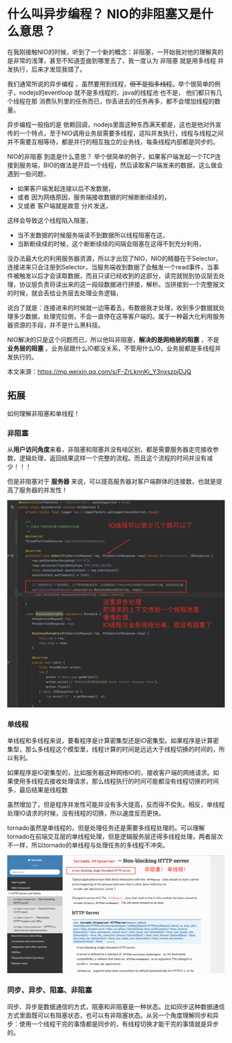 什么叫异步编程？ NIO的非阻塞又是什么意思？
==========================================

在我刚接触NIO的时候，听到了一个新的概念：非阻塞，一开始我对他的理解真的是非常的浅薄，甚至不知道歪曲到哪里去了，我一度认为 非阻塞 就是用多线程 并发执行，后来才发现我错了。

我们通常所说的异步编程 ，虽然要用到线程，~~但不是指多线程~~。举个很简单的例子，nodejs的eventloop 就不是多线程的，java的线程池 也不是， 他们都只有几个线程在那 消费队列里的任务而已，你丢进去的任务再多，都不会增加线程的数量。

异步编程一般指的是 依赖回调，nodejs里面这种东西满天都是，这也是他对外宣传的一个特点，至于NIO调用业务层需要多线程，这叫并发执行，线程与线程之间并不需要互相等待，都是并行的相互独立的业务线，每条线程内部都是同步的。

NIO的非阻塞 到底是什么意思？  举个很简单的例子，如果客户端发起一个TCP连接到服务端，BIO的做法是开启一个线程，然后读取客户端发来的数据，这么做会遇到一些问题，

- 如果客户端发起连接以后不发数据，
- 或者 因为网络原因，服务端接收数据的时候断断续续的，
- 又或者 客户端就是故意 分片发送，

这样会导致这个线程陷入阻塞，

- 当不发数据的时候服务端读不到数据所以线程阻塞在这，
- 当断断续续的时候，这个断断续续的间隔会阻塞在这得不到充分利用，

没办法最大化的利用服务器资源，所以才出现了NIO，NIO的精髓在于Selector，连接进来只会注册到Selector，当服务端收到数据了会触发一个read事件，当事件被触发以后才会读取数据，而且只读已经收到的这部分，读完就抛到协议层去处理，协议层负责将读出来的这一段段数据进行拼接，解析。当拼接到一个完整报文的时候，就会丢给业务层去处理业务逻辑，

说白了就是：连接进来的时候就一边等着去，有数据我才处理，收到多少数据就处理多少数据，处理完拉倒，不会一直停在这等客户端的。属于一种最大化利用服务器资源的手段，并不是什么黑科技。

NIO解决的只是这个问题而已，所以他叫非阻塞，**解决的是网络层的阻塞** ，不是 **业务层的阻塞** 。业务层跟什么IO都没关系，不管用什么IO，业务层都是多线程并发执行的。

本文来源：https://mp.weixin.qq.com/s/F-ZrLknnKi_Y3nxszpjDJQ

## 拓展

如何理解非阻塞和单线程！

### 非阻塞

从**用户访问角度**来看，非阻塞和阻塞并没有啥区别，都是需要服务器走完接收参数，逻辑处理，返回结果这样一个完整的流程。而且这个流程的时间并没有减少！！！

但是非阻塞对于 **服务器** 来说，可以提高服务器对客户端群体的连接数，也就是提高了服务器的并发性！[](https://)

![](assets/20220225_122657_image.png)

### 单线程

单线程和多线程来说，要看程序是计算密集型还是IO密集型。如果程序是计算密集型，那么多线程这个模型里，线程计算的时间是远远大于线程切换的时间的，所以有利。

如果程序是IO密集型的，比如服务器这种网络IO的，接收客户端的网络请求。如果使用多线程去接收处理请求，那么线程执行的时间可能都没有线程切换的时间多，最后结果是线程数

虽然增加了，但是程序并发性可能并没有多大提高，反而得不偿失。相反，单线程处理IO请求的时候，没有线程的切换，所以速度反而更快。

tornado虽然是单线程的，但是处理任务还是需要多线程处理的。可以理解tornado在前端交互层的单线程处理，但是逻辑服务层还得多线程处理，两者层次不一样，所以tornado的单线程与处理任务的多线程不冲突。

![](assets/20220126_165102_image.png)

### 同步、异步、阻塞、非阻塞

同步、异步是数据通信的方式，阻塞和非阻塞是一种状态。比如同步这种数据通信方式里面既可以有阻塞状态，也可以有非阻塞状态。从另一个角度理解同步和异步：使用一个线程干完的事情都是同步的，有线程切换才能干完的事情就是异步的。
